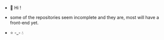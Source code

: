 - 👋 Hi !

- some of the repositories seem incomplete and they are, most will have a front-end yet. 
- ⭐ -_- 💧
